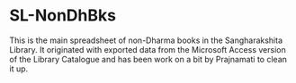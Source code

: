 # SL-NonDhBks
This is the main spreadsheet of non-Dharma books in the Sangharakshita Library.  It originated with exported data from the Microsoft Access version of the Library Catalogue and has been work on a bit by Prajnamati to clean it up.
